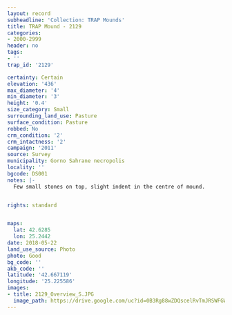 ```yaml
---
layout: record
subheadline: 'Collection: TRAP Mounds'
title: TRAP Mound - 2129
categories:
- 2000-2999
header: no
tags:
- ''
trap_id: '2129'

certainty: Certain
elevation: '436'
max_diameter: '4'
min_diameter: '3'
height: '0.4'
size_category: Small
surrounding_land_use: Pasture
surface_condition: Pasture
robbed: No
crm_condition: '2'
crm_intactness: '2'
campaign: '2011'
source: Survey
municipality: Gorno Sahrane necropolis
locality: ''
bgcode: DS001
notes: |-
  Few small stones on top, slight indent in the centre of mound.


rights: standard


maps:
  lat: 42.6285
  lon: 25.2442
date: 2018-05-22
land_use_source: Photo
photo: Good
bg_code: ''
akb_code: ''
latitude: '42.667119'
longitude: '25.225586'
images:
- title: 2129_Overview_S.JPG
  image_path: https://drive.google.com/uc?id=0B3Rg88wZDQscelRvTmJRSWFGWVE
---
```

